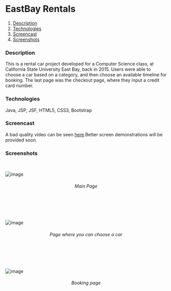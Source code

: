 # EastBay Rentals

1. [Description](#description)
2. [Technologies](#technologies)
3. [Screencast](#screencast)
4. [Screenshots](#screenshots)

### Description
This is a rental car project developed for a Computer Science class, at California State University East Bay, back in 2015. Users were able to choose a car based on a category, and then choose an available timeline for booking. The last page was the checkout page, where they input a credit card number.
<br /> 

### Technologies
Java, JSP, JSF, HTML5, CSS3, Bootstrap
<br />

### Screencast
A bad quality video can be seen [here](https://drive.google.com/file/d/1l2qnrRYsvIwyQhgAVaIjXypShPUYBLfk/view?usp=sharing).Better screen demonstrations will be provided soon.
<br /> 

### Screenshots
<br /> 

![image](https://user-images.githubusercontent.com/10034981/36958832-513ae45e-201d-11e8-8adb-993825639425.png)
<h6 align="center">Main Page</h6>
<br/><br/><br/>

![image](https://user-images.githubusercontent.com/10034981/36958830-5100efb0-201d-11e8-8a67-248c6010cf7c.png)
<h6 align="center">Page where you can choose a car</h6>
<br/><br/><br/>

![image](https://user-images.githubusercontent.com/10034981/36958831-511dcb62-201d-11e8-804b-3ba13809877c.png)
<h6 align="center">Booking page</h6>
<br/><br/><br/>

